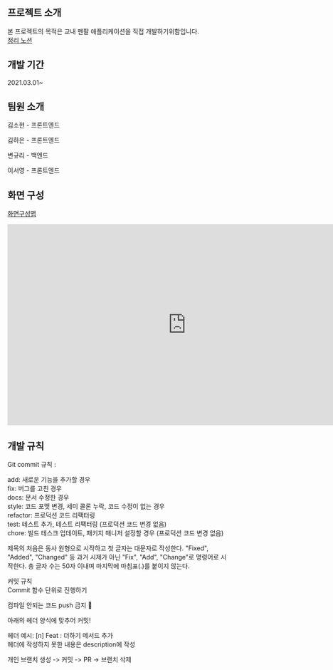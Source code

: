 ## 프로젝트 소개
본 프로젝트의 목적은 교내 펜팔 애플리케이션을 직접 개발하기위함입니다.  
[정리 노션](https://www.notion.so/5f3dc481a51e456589d347a29fd63a9b?v=ca1c1747c0e14613b3f2e8bc7c16ca38)

## 개발 기간
2021.03.01~

## 팀원 소개
김소현 - 프론트엔드

김하은 - 프론트엔드

변규리 - 백엔드

이서영 - 프론트엔드

## 화면 구성
[화면구성맵](https://www.figma.com/file/KEtsdeYP2ntP7z0LvG4doI/%EC%99%80%EC%9D%B4%EC%96%B4%ED%94%84%EB%A0%88%EC%9E%84?node-id=0%3A1)
<iframe style="border: 1px solid rgba(0, 0, 0, 0.1);" width="800" height="450" src="https://www.figma.com/embed?embed_host=share&url=https%3A%2F%2Fwww.figma.com%2Ffile%2FKEtsdeYP2ntP7z0LvG4doI%2F%25EC%2599%2580%25EC%259D%25B4%25EC%2596%25B4%25ED%2594%2584%25EB%25A0%2588%25EC%259E%2584%3Fnode-id%3D0%253A1" allowfullscreen></iframe>

## 개발 규칙
Git commit 규칙 :

add: 새로운 기능을 추가할 경우  
fix: 버그를 고친 경우  
docs: 문서 수정한 경우  
style: 코드 포맷 변경, 세미 콜론 누락, 코드 수정이 없는 경우  
refactor: 프로덕션 코드 리팩터링  
test: 테스트 추가, 테스트 리팩터링 (프로덕션 코드 변경 없음)  
chore: 빌드 테스크 업데이트, 패키지 매니저 설정할 경우 (프로덕션 코드 변경 없음)  

제목의 처음은 동사 원형으로 시작하고 첫 글자는 대문자로 작성한다. "Fixed", "Added", "Changed" 등 과거 시제가 아닌 "Fix", "Add", "Change"로 명령어로 시작한다. 총 글자 수는 50자 이내며 마지막에 마침표(.)를 붙이지 않는다.  

커밋 규칙  
Commit 함수 단위로 진행하기  

컴파일 안되는 코드 push 금지 🚫  

아래의 헤더 양식에 맞추어 커밋!  

헤더 예시: [n] Feat : 더하기 메서드 추가  
헤더에 작성하지 못한 내용은 description에 작성  

개인 브랜치 생성 -> 커밋 -> PR -> 브랜치 삭제   
